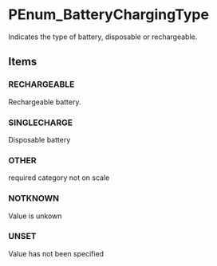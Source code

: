 # PEnum_BatteryChargingType

Indicates the type of battery, disposable or rechargeable.
<!-- end of short definition -->


## Items

### RECHARGEABLE
Rechargeable battery.

### SINGLECHARGE
Disposable battery

### OTHER
required category not on scale

### NOTKNOWN
Value is unkown

### UNSET
Value has not been specified
